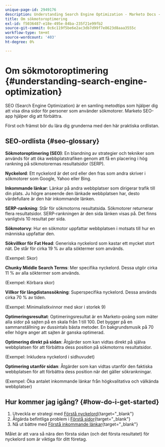 ```yaml
---
unique-page-id: 2949176
description: Understanding Search Engine Optimization - Marketo Docs - Product Documentation
title: Om sökmotoroptimering
exl-id: f5036487-e18e-495e-84ba-235f21e99fb2
source-git-commit: 0c6c119f5be6e2ac3db7d99f7e8623d8aaa3555c
workflow-type: tm+mt
source-wordcount: '403'
ht-degree: 0%

---
```


# Om sökmotoroptimering {#understanding-search-engine-optimization}

SEO (Search Engine Optimization) är en samling metodtips som hjälper dig att visa dina sidor för personer som använder sökmotorer. Marketo SEO-app hjälper dig att förbättra.

Först och främst bör du lära dig grunderna med den här praktiska ordlistan.

## SEO-ordlista {#seo-glossary}

**Sökmotoroptimering (SEO)**: En blandning av strategier och tekniker som används för att öka webbplatstrafiken genom att få en placering i hög rankning på sökmotorernas resultatsidor (SERP).

**Nyckelord**: Ett nyckelord är det ord eller den fras som andra skriver i sökmotorer som Google, Yahoo eller Bing.

**Inkommande länkar**: Länkar på andra webbplatser som dirigerar trafik till din plats. Ju högre anseende den länkade webbplatsen har, desto värdefullare är den här inkommande länken.

**SERP-rankning**: Står för sökmotorns resultatsida. Sökmotorer returnerar flera resultatsidor. SERP-rankningen är den sida länken visas på. Det finns vanligtvis 10 resultat per sida.

**Sökmotorvy**: Hur en sökmotor uppfattar webbplatsen i motsats till hur en människa uppfattar den.

**Sökvillkor för Fat Head**: Generiska nyckelord som kastar ett mycket stort nät. De står för cirka 19 % av alla söktermer som används.

(Exempel: Skor)

**Chunky Middle Search Terms**: Mer specifika nyckelord. Dessa utgör cirka 11 % av alla söktermer som används.

(Exempel: Körbara skor)

**Villkor för långdistanssökning**: Superspecifika nyckelord. Dessa används cirka 70 % av tiden.

(Exempel: Minimalistkvinnor med skor i storlek 9)

**Optimeringsresultat**: Optimeringsresultat är en Marketo-poäng som mäter alla sidor på sajten på en skala från 1 till 100. Det bygger på en sammanställning av dussintals bästa metoder. En bakgrundsmusik på 70 eller högre anger att sajten är ganska optimerad.

**Optimering direkt på sidan**: Åtgärder som kan vidtas direkt på själva webbplatsen för att förbättra dess position på sökmotorns resultatsidor.

(Exempel: Inkludera nyckelord i sidhuvudet)

**Optimering utanför sidan**: Åtgärder som kan vidtas utanför den faktiska webbplatsen för att förbättra dess position när det gäller sökrankningar.

(Exempel: Öka antalet inkommande länkar från högkvalitativa och välkända webbplatser)

## Hur kommer jag igång? {#how-do-i-get-started}

1. Utveckla er strategi med [Förstå nyckelord](/help/marketo/product-docs/additional-apps/seo/keywords/seo-understanding-keywords.md){target=&quot;_blank&quot;}
1. Åtgärda befintliga problem i [Förstå sidor](/help/marketo/product-docs/additional-apps/seo/pages/seo-understanding-pages.md){target=&quot;_blank&quot;}
1. Nå ut bättre med [Förstå inkommande länkar](/help/marketo/product-docs/additional-apps/seo/inbound-links/seo-understanding-inbound-links.md){target=&quot;_blank&quot;}

Målet är att vara så nära den första sidan (och det första resultatet) för nyckelord som är viktiga för ditt företag.
